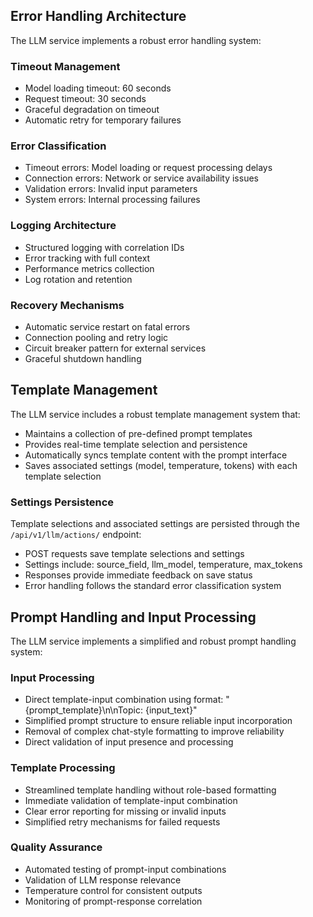 ## Error Handling Architecture

The LLM service implements a robust error handling system:

### Timeout Management
- Model loading timeout: 60 seconds
- Request timeout: 30 seconds
- Graceful degradation on timeout
- Automatic retry for temporary failures

### Error Classification
- Timeout errors: Model loading or request processing delays
- Connection errors: Network or service availability issues  
- Validation errors: Invalid input parameters
- System errors: Internal processing failures

### Logging Architecture
- Structured logging with correlation IDs
- Error tracking with full context
- Performance metrics collection
- Log rotation and retention

### Recovery Mechanisms
- Automatic service restart on fatal errors
- Connection pooling and retry logic
- Circuit breaker pattern for external services
- Graceful shutdown handling

## Template Management
The LLM service includes a robust template management system that:
- Maintains a collection of pre-defined prompt templates
- Provides real-time template selection and persistence
- Automatically syncs template content with the prompt interface
- Saves associated settings (model, temperature, tokens) with each template selection

### Settings Persistence
Template selections and associated settings are persisted through the `/api/v1/llm/actions/` endpoint:
- POST requests save template selections and settings
- Settings include: source_field, llm_model, temperature, max_tokens
- Responses provide immediate feedback on save status
- Error handling follows the standard error classification system 

## Prompt Handling and Input Processing
The LLM service implements a simplified and robust prompt handling system:

### Input Processing
- Direct template-input combination using format: "{prompt_template}\n\nTopic: {input_text}"
- Simplified prompt structure to ensure reliable input incorporation
- Removal of complex chat-style formatting to improve reliability
- Direct validation of input presence and processing

### Template Processing
- Streamlined template handling without role-based formatting
- Immediate validation of template-input combination
- Clear error reporting for missing or invalid inputs
- Simplified retry mechanisms for failed requests

### Quality Assurance
- Automated testing of prompt-input combinations
- Validation of LLM response relevance
- Temperature control for consistent outputs
- Monitoring of prompt-response correlation 